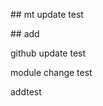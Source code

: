<p>## mt update test</p>
<p>## add</p>
<p>github update test</p>
<p>module change test</p>
<p>addtest</p>